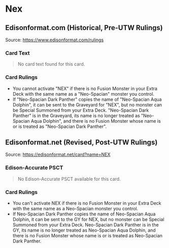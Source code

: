 # Nex

## Edisonformat.com (Historical, Pre-UTW Rulings)

Source: https://www.edisonformat.com/rulings

### Card Text

> No card text found for this card.

### Card Rulings

*   You cannot activate "NEX" if there is no Fusion Monster in your Extra Deck with the same name as a "Neo-Spacian" monster you control.
*   If "Neo-Spacian Dark Panther" copies the name of "Neo-Spacian Aqua Dolphin", it can be sent to the Graveyard for "NEX", but no monster can be Special Summoned from your Extra Deck. "Neo-Spacian Dark Panther" is in the Graveyard, its name is no longer treated as "Neo-Spacian Aqua Dolphin", and there is no Fusion Monster whose name is or is treated as "Neo-Spacian Dark Panther".

## Edisonformat.net (Revised, Post-UTW Rulings)

Source: https://edisonformat.net/card?name=NEX

### Edison-Accurate PSCT

> No Edison-Accurate PSCT available for this card.

### Card Rulings

*   You can't activate NEX if there is no Fusion Monster in your Extra Deck with the same name as a Neo-Spacian monster you control.
*   If Neo-Spacian Dark Panther copies the name of Neo-Spacian Aqua Dolphin, it can be sent to the GY for NEX, but no monster can be Special Summoned from your Extra Deck. Neo-Spacian Dark Panther is in the GY, its name is no longer treated as Neo-Spacian Aqua Dolphin, and there is no Fusion Monster whose name is or is treated as Neo-Spacian Dark Panther.
            